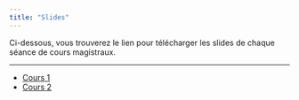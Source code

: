 ```yaml
---
title: "Slides"
---
```


Ci-dessous, vous trouverez le lien pour télécharger les slides de chaque séance de cours magistraux.

---

- [Cours 1](./cm1.pptx)
- [Cours 2](./cm2.pptx)



